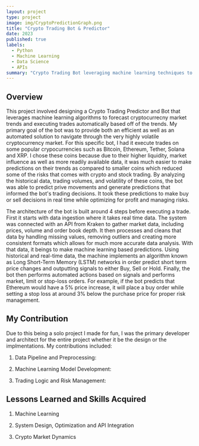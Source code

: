 ```yaml
---
layout: project
type: project
image: img/CryptoPredictionGraph.png
title: "Crypto Trading Bot & Predictor"
date: 2023
published: true
labels:
  - Python
  - Machine Learning
  - Data Science
  - APIs
summary: "Crypto Trading Bot leveraging machine learning techniques to forecast cryptocurrency stock trends and make trades"
---
```


## Overview

This project involved designing a Crypto Trading Predictor and Bot that leverages machine learning algorithms to forecast cryptocurrecny market trends and executing trades automatically based off of the trends. My primary goal of the bot was to provide both an efficient as well as an automated solution to navigate through the very highly volatile cryptocurrency market. For this specific bot, I had it execute trades on some popular crypocurrencies such as Bitcoin, Ethereum, Tether, Solana and XRP. I chose these coins because due to their higher liquidity, market influence as well as more readily available data, it was much easier to make predictions on their trends as compared to smaller coins which reduced some of the risks that comes with crypto and stock trading. By analyzing the historical data, trading volumes, and volatility of these coins, the bot was able to predict prive movements and generate predictions that informed the bot's trading decisions. It took these predictions to make buy or sell decisions in real time while optimizing for profit and managing risks. 

The architecture of the bot is built around 4 steps before executing a trade. First it starts with data ingestion where it takes real time data. The system was connected with an API from Kraken to gather market data, including prices, volume and order book depth. It then processes and cleans that data by handling missing values, removing outliers and creating more consistent formats which allows for much more accurate data analysis. With that data, it beings to make machine learning based predictions. Using historical and real-time data, the machine implements an algorithm known as Long Short-Term Memory (LSTM) networks in order predict short term price changes and outputting signals to either Buy, Sell or Hold. Finally, the bot then performs automated actions based on signals and performs market, limit or stop-loss orders. For example, if the bot predicts that Ethereum would have a 5% price increase, it will place a buy order while setting a stop loss at around 3% below the purchase price for proper risk management. 

## My Contribution

Due to this being a solo project I made for fun, I was the primary developer and architect for the entire project whether it be the design or the implmentations. My contributions included:

1. Data Pipeline and Preprocessing:

2. Machine Learning Model Development:

3. Trading Logic and Risk Management:

## Lessons Learned and Skills Acquired

1. Machine Learning

2. System Design, Optimization and API Integration

3. Crypto Market Dynamics




